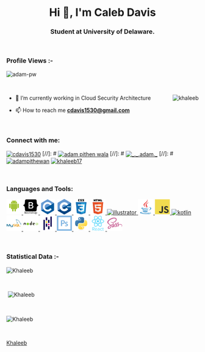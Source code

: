 <h1 align="center">Hi 👋, I'm Caleb Davis</h1>
<h3 align="center">Student at University of Delaware.</h3>

<br>

<p align="right"> <h3>Profile Views :-</h3> <img src="https://komarev.com/ghpvc/?username=Khaleeb&label=Profile%20views&color=0e75b6&style=flat"
    alt="adam-pw" /> 
  </p>

<br>

<p><img align="right" src="https://github.com/Adam-pw/Adam-pw/blob/main/animation_500_kxa883sd.gif" alt="khaleeb" /></p>


- 🌱 I’m currently working in Cloud Security Architecture

- 📫 How to reach me **cdavis1530@gmail.com**

<br>

<h3 align="left">Connect with me:</h3>
<p align="left">
  <a href="https://www.linkedin.com/in/cdavis1530/" target="blank"><img align="center"
      src="https://raw.githubusercontent.com/rahuldkjain/github-profile-readme-generator/master/src/images/icons/Social/linked-in-alt.svg"
      alt="cdavis1530" height="30" width="40" /></a>
[//]: #   <a href="https://fb.com/adam pithen wala" target="blank"><img align="center"
[//]: #       src="https://raw.githubusercontent.com/rahuldkjain/github-profile-readme-generator/master/src/images/icons/Social/facebook.svg"
[//]: #       alt="adam pithen wala" height="30" width="40" /></a>
[//]: #   <a href="https://instagram.com/_._.adam._" target="blank"><img align="center"
[//]: # src="https://raw.githubusercontent.com/rahuldkjain/github-profile-readme-generator/master/src/images/icons/Social/instagram.svg"
[//]: #       alt="_._.adam._" height="30" width="40" /></a>
[//]: #   <a href="https://www.hackerrank.com/adampithewan" target="blank"><img align="center"
[//]: #       src="https://raw.githubusercontent.com/rahuldkjain/github-profile-readme-generator/master/src/images/icons/Social/hackerrank.svg"
[//]: #       alt="adampithewan" height="30" width="40" /></a>
 <a href="https://twitter.com/khaleeb17" target="blank"><img align="center"
      src="https://raw.githubusercontent.com/rahuldkjain/github-profile-readme-generator/master/src/images/icons/Social/twitter.svg"
      alt="khaleeb17" height="30" width="40" /></a>
</p>

<br>

<h3 align="left">Languages and Tools:</h3>
<p align="left"> <a href="https://developer.android.com" target="_blank" rel="noreferrer"> <img
      src="https://raw.githubusercontent.com/devicons/devicon/master/icons/android/android-original-wordmark.svg"
      alt="android" width="40" height="40" /> </a> <a href="https://getbootstrap.com" target="_blank" rel="noreferrer">
    <img src="https://raw.githubusercontent.com/devicons/devicon/master/icons/bootstrap/bootstrap-plain-wordmark.svg"
      alt="bootstrap" width="40" height="40" /> </a> <a href="https://www.cprogramming.com/" target="_blank"
    rel="noreferrer"> <img src="https://raw.githubusercontent.com/devicons/devicon/master/icons/c/c-original.svg"
      alt="c" width="40" height="40" /> </a> <a href="https://www.w3schools.com/cpp/" target="_blank" rel="noreferrer">
    <img src="https://raw.githubusercontent.com/devicons/devicon/master/icons/cplusplus/cplusplus-original.svg"
      alt="cplusplus" width="40" height="40" /> </a> <a href="https://www.w3schools.com/css/" target="_blank"
    rel="noreferrer"> <img
      src="https://raw.githubusercontent.com/devicons/devicon/master/icons/css3/css3-original-wordmark.svg" alt="css3"
      width="40" height="40" /> </a> <a href="https://www.w3.org/html/" target="_blank" rel="noreferrer"> <img
      src="https://raw.githubusercontent.com/devicons/devicon/master/icons/html5/html5-original-wordmark.svg"
      alt="html5" width="40" height="40" /> </a> <a href="https://www.adobe.com/in/products/illustrator.html"
    target="_blank" rel="noreferrer"> <img
      src="https://www.vectorlogo.zone/logos/adobe_illustrator/adobe_illustrator-icon.svg" alt="illustrator" width="40"
      height="40" /> </a> <a href="https://www.java.com" target="_blank" rel="noreferrer"> <img
      src="https://raw.githubusercontent.com/devicons/devicon/master/icons/java/java-original.svg" alt="java" width="40"
      height="40" /> </a> <a href="https://developer.mozilla.org/en-US/docs/Web/JavaScript" target="_blank"
    rel="noreferrer"> <img
      src="https://raw.githubusercontent.com/devicons/devicon/master/icons/javascript/javascript-original.svg"
      alt="javascript" width="40" height="40" /> </a> <a href="https://kotlinlang.org" target="_blank" rel="noreferrer">
    <img src="https://www.vectorlogo.zone/logos/kotlinlang/kotlinlang-icon.svg" alt="kotlin" width="40" height="40" />
  </a> <a href="https://www.mysql.com/" target="_blank" rel="noreferrer"> <img
      src="https://raw.githubusercontent.com/devicons/devicon/master/icons/mysql/mysql-original-wordmark.svg"
      alt="mysql" width="40" height="40" /> </a> </a> <a href="https://nodejs.org" target="_blank" rel="noreferrer"> <img
      src="https://raw.githubusercontent.com/devicons/devicon/master/icons/nodejs/nodejs-original-wordmark.svg"
      alt="nodejs" width="40" height="40" /> </a> <a href="https://pandas.pydata.org/" target="_blank" rel="noreferrer">
    <img
      src="https://raw.githubusercontent.com/devicons/devicon/2ae2a900d2f041da66e950e4d48052658d850630/icons/pandas/pandas-original.svg"
      alt="pandas" width="40" height="40" /> </a> <a href="https://www.photoshop.com/en" target="_blank"
    rel="noreferrer"> <img
      src="https://raw.githubusercontent.com/devicons/devicon/master/icons/photoshop/photoshop-line.svg" alt="photoshop"
      width="40" height="40" /> </a> <a href="https://www.python.org" target="_blank" rel="noreferrer"> <img
      src="https://raw.githubusercontent.com/devicons/devicon/master/icons/python/python-original.svg" alt="python"
      width="40" height="40" /> </a> <a href="https://reactjs.org/" target="_blank" rel="noreferrer"> <img
      src="https://raw.githubusercontent.com/devicons/devicon/master/icons/react/react-original-wordmark.svg"
      alt="react" width="40" height="40" /> </a> <a href="https://sass-lang.com" target="_blank" rel="noreferrer"> <img
      src="https://raw.githubusercontent.com/devicons/devicon/master/icons/sass/sass-original.svg" alt="sass" width="40"
      height="40" /> </a> </p>

<br>

<h3>Statistical Data :-</h3>
<p><img align="center"
    src="https://github-readme-stats.vercel.app/api/top-langs?username=Khaleeb&show_icons=true&locale=en&bg_color=0d1117&text_color=ffffff&layout=compact"
    alt="Khaleeb" 
    bg_color=#808080/></p>

<br>

<p>&nbsp;<img align="center" src="https://github-readme-stats.vercel.app/api?username=Khaleeb&show_icons=true&locale=en&bg_color=0d1117&text_color=ffffff&repo=convoychat"
    alt="Khaleeb" /></p>

<br>

<p><img align="center" src="https://github-readme-streak-stats.herokuapp.com/?user=Khaleeb&theme=dark&background=0d1117&date_format=M%20j%5B%2C%20Y%5D" alt="Khaleeb" /></p>
      
<p align="left"> <a href="https://twitter.com/" target="blank"><img
      src="https://img.shields.io/twitter/follow/?logo=twitter&style=for-the-badge" alt="" /></a> </p>

[Khaleeb](https://github.com/Khaleeb)
